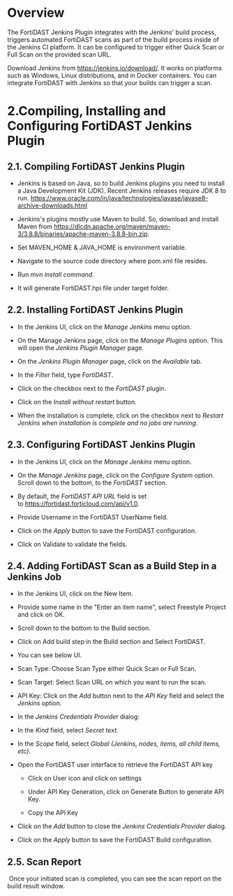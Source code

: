 # Overview

The FortiDAST Jenkins Plugin integrates with the Jenkins' build
process, triggers automated FortiDAST scans as part of the build
process inside of the Jenkins CI platform. It can be configured to
trigger either Quick Scan or Full Scan on the provided scan URL.

Download Jenkins from <https://jenkins.io/download/>. It works on
platforms such as Windows, Linux distributions, and in Docker
containers. You can integrate FortiDAST with Jenkins so that your
builds can trigger a scan.

# 2.Compiling, Installing and Configuring FortiDAST Jenkins Plugin

## 2.1. Compiling FortiDAST Jenkins Plugin

-   Jenkins is based on Java, so to build Jenkins plugins you need to install a Java Development Kit (JDK). Recent Jenkins releases require JDK 8 to run. https://www.oracle.com/in/java/technologies/javase/javase8-archive-downloads.html

-   Jenkins's plugins mostly use Maven to build. So, download and install Maven from https://dlcdn.apache.org/maven/maven-3/3.8.8/binaries/apache-maven-3.8.8-bin.zip.
-   Set MAVEN_HOME & JAVA_HOME is environment variable.
-   Navigate to the source code directory where pom.xml file resides.

-   Run *mvn install command.*

-   It will generate FortiDAST.hpi file under target folder.

## 2.2. Installing FortiDAST Jenkins Plugin

-   In the Jenkins UI, click on the *Manage Jenkins* menu option.

-   On the Manage Jenkins page, click on the *Manage Plugins* option.
    This will open the *Jenkins Plugin Manager* page.

-   On the *Jenkins Plugin Manager* page, click on the *Available* tab.

-   In the *Filter* field, type *FortiDAST*.

-   Click on the checkbox next to the *FortiDAST* plugin.

-   Click on the *Install without restart* button.

-   When the installation is complete, click on the checkbox next to
    *Restart Jenkins when installation is complete and no jobs are
    running*.

## 2.3. Configuring FortiDAST Jenkins Plugin

-   In the Jenkins UI, click on the *Manage Jenkins* menu option.

-   On the *Manage Jenkins* page, click on the *Configure System*
    option. Scroll down to the bottom, to the *FortiDAST* section.

-   By default, the *FortiDAST API URL* field is set
    to <https://fortidast.forticloud.com/api/v1.0>.

-   Provide Username in the FortiDAST UserName field.

-   Click on the *Apply* button to save the FortiDAST configuration.

-   Click on Validate to validate the fields.

## 2.4. Adding FortiDAST Scan as a Build Step in a Jenkins Job

-   In the Jenkins UI, click on the New Item.

-   Provide some name in the "Enter an item name", select Freestyle
    Project and click on OK.

-   Scroll down to the bottom to the Build section.

-   Click on Add build step in the Build section and Select
    FortiDAST.

-   You can see below UI.

-   Scan Type: Choose Scan Type either Quick Scan or Full Scan.

-   Scan Target: Select Scan URL on which you want to run the scan.

-   API Key: Click on the *Add* button next to the *API Key* field and
    select the *Jenkins* option.

-   In the *Jenkins Credentials Provider* dialog:

-   In the *Kind* field, select *Secret text*.

-   In the *Scope* field, select *Global (Jenkins, nodes, items, all
    child items, etc)*.

-   Open the FortiDAST user interface to retrieve the FortiDAST
    API key

    -   Click on User icon and click on settings

    -   Under API Key Generation, click on Generate Button to generate
        API Key.

    -   Copy the API Key

-   Click on the *Add* button to close the *Jenkins Credentials
    Provider* dialog.

-   Click on the *Apply* button to save the FortiDAST Build
    configuration.

## 2.5. Scan Report

 Once your initiated scan is completed, you can see the scan report on
the build result window.
